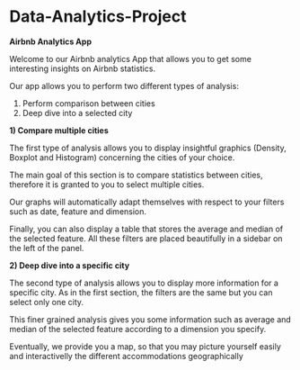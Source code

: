 # Data-Analytics-Project

**Airbnb Analytics App**

Welcome to our Airbnb analytics App that allows you to get some interesting insights on Airbnb statistics.<br />

Our app allows you to perform two different types of analysis:

1. Perform comparison between cities
2. Deep dive into a selected city<br />

**1) Compare multiple cities**<br />

The first type of analysis allows you to display insightful graphics (Density, Boxplot and Histogram) concerning the cities of your choice. 

The main goal of this section is to compare statistics between cities, therefore it is granted to you to select multiple cities. 

Our graphs will automatically adapt themselves with respect to your filters such as date, feature and dimension. 

Finally, you can also display a table that stores the average and median of the selected feature. All these filters are placed beautifully in a sidebar on the left of the panel.


**2) Deep dive into a specific city** <br />

The second type of analysis allows you to display more information for a specific city. 
As in the first section, the filters are the same but you can select only one city. 

This finer grained analysis gives you some information such as average and median of the selected feature according to a dimension you specify. 

Eventually, we provide you a map, so that you may picture yourself easily and interactivelly the different accommodations geographically
